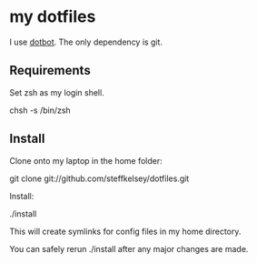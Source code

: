 my dotfiles
===============

I use [dotbot](https://github.com/anishathalye/dotbot). The only dependency is
git.

Requirements
------------

Set zsh as my login shell.

  chsh -s /bin/zsh


Install
-------

Clone onto my laptop in the home folder:

  git clone git://github.com/steffkelsey/dotfiles.git

Install:

  ./install

This will create symlinks for config files in my home directory.

You can safely rerun ./install after any major changes are made.

